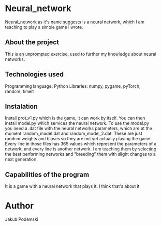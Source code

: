# Neural_network

Neural_network as it's name suggests is a neural network, which I am teaching to play a simple game i wrote.

## About the project 

This is an unprompted exercise, used to further my knowledge about neural networks. 

## Technologies used

Programming language: Python
Libraries: numpy, pygame, pyTorch, random, timeit

## Instalation

Install prot_v1.py which is the game, it can work by itself. You can then install model.py which services the neural network. To use the model.py you need a .dat file with the neural networks parameters, which are at the moment random_model.dat and random_model_2.dat. These are just random weights and biases so they are not yet actually playing the game. Every line in those files has 365 values which represent the parameters of a network, and every line is another network. I am teaching them by selecting the best performing networks and "breeding" them with slight changes to a next generation.

## Capabilities of the program

It is a game with a neural network that plays it. I think that's about it

# Author

Jakub Podemski
